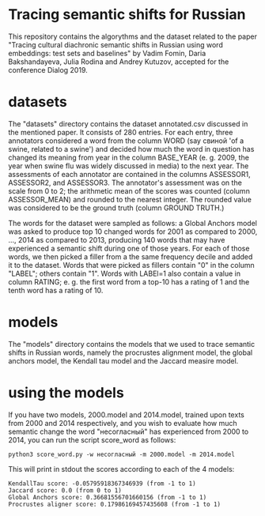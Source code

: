 # Tracing semantic shifts for Russian
This repository contains the algorythms and the dataset related to the paper "Tracing cultural diachronic semantic shifts in Russian
using word embeddings: test sets and baselines" by Vadim Fomin, Daria Bakshandayeva, Julia Rodina and Andrey Kutuzov, accepted for the conference Dialog 2019.

# datasets

The "datasets" directory contains the dataset annotated.csv discussed in the mentioned paper.
It consists of 280 entries. For each entry, three annotators considered a word from the column WORD (say свиной 'of a swine, related to a swine') and decided how much the word in question has changed its meaning from year in the column BASE_YEAR (e. g. 2009, the year when swine flu was widely discussed in media) to the next year. The assessments of each annotator are contained in the columns ASSESSOR1, ASSESSOR2, and ASSESSOR3. The annotator's assessment was on the scale from 0 to 2; the arithmetic mean of the scores was counted (column ASSESSOR_MEAN) and rounded to the nearest integer. The rounded value was considered to be the ground truth (column GROUND TRUTH.)

The words for the dataset were sampled as follows: a Global Anchors model was asked to produce top 10 changed words for 2001 as compared to 2000, ..., 2014 as compared to 2013, producing 140 words that may have experienced a semantic shift during one of those years. For each of those words, we then picked a filler from a the same frequency decile and added it to the dataset. Words that were picked as fillers contain "0" in the column "LABEL"; others contain "1". Words with LABEl=1 also contain a value in column RATING; e. g. the first word from a top-10 has a rating of 1 and the tenth word has a rating of 10.

# models

The "models" directory contains the models that we used to trace semantic shifts in Russian words, namely the procrustes alignment model, the global anchors model, the Kendall tau model and the Jaccard measire model.

# using the models

If you have two models, 2000.model and 2014.model, trained upon texts from 2000 and 2014 respectively, and you wish to evaluate how much semantic change the word "несогласный" has experienced from 2000 to 2014, you can run the script score_word as follows:
```
python3 score_word.py -w несогласный -m 2000.model -m 2014.model
```
This will print in stdout the scores according to each of the 4 models:

```
KendallTau score: -0.05795918367346939 (from -1 to 1)
Jaccard score: 0.0 (from 0 to 1)
Global Anchors score: 0.36681556701660156 (from -1 to 1)
Procrustes aligner score: 0.17986169457435608 (from -1 to 1)
```

